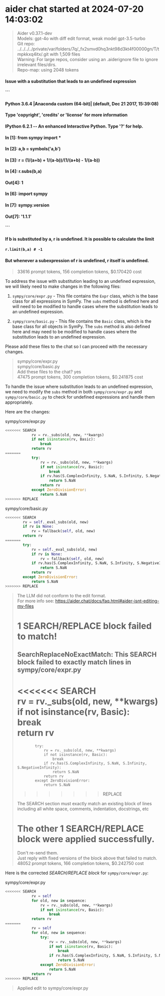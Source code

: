 
# aider chat started at 2024-07-20 14:03:02

> Aider v0.37.1-dev  
> Models: gpt-4o with diff edit format, weak model gpt-3.5-turbo  
> Git repo: ../../../../private/var/folders/7q/_fx2smvd0hq3nkt98d3kt4f00000gn/T/tmpkkxq4itx/.git with 1,509 files  
> Warning: For large repos, consider using an .aiderignore file to ignore irrelevant files/dirs.  
> Repo-map: using 2048 tokens  

#### Issue with a substitution that leads to an undefined expression  
#### ```  
#### Python 3.6.4 |Anaconda custom (64-bit)| (default, Dec 21 2017, 15:39:08)   
#### Type 'copyright', 'credits' or 'license' for more information  
#### IPython 6.2.1 -- An enhanced Interactive Python. Type '?' for help.  
####   
#### In [1]: from sympy import *  
####   
#### In [2]: a,b = symbols('a,b')  
####   
#### In [3]: r = (1/(a+b) + 1/(a-b))/(1/(a+b) - 1/(a-b))  
####   
#### In [4]: r.subs(b,a)  
#### Out[4]: 1  
####   
#### In [6]: import sympy  
####   
#### In [7]: sympy.__version__  
#### Out[7]: '1.1.1'  
#### ```  
####   
#### If b is substituted by a, r is undefined. It is possible to calculate the limit  
#### `r.limit(b,a) # -1`  
####   
#### But whenever a subexpression of r is undefined, r itself is undefined.  
> 33616 prompt tokens, 156 completion tokens, $0.170420 cost  

To address the issue with substitution leading to an undefined expression, we will likely need to make changes in the following files:

1. `sympy/core/expr.py` - This file contains the `Expr` class, which is the base class for all expressions in SymPy. The `subs` method is defined here and will need to be modified to handle cases where the substitution leads to an undefined expression.

2. `sympy/core/basic.py` - This file contains the `Basic` class, which is the base class for all objects in SymPy. The `subs` method is also defined here and may need to be modified to handle cases where the substitution leads to an undefined expression.

Please add these files to the chat so I can proceed with the necessary changes.

> sympy/core/expr.py  
> sympy/core/basic.py  
> Add these files to the chat? yes  
> 47475 prompt tokens, 300 completion tokens, $0.241875 cost  

To handle the issue where substitution leads to an undefined expression, we need to modify the `subs` method in both `sympy/core/expr.py` and `sympy/core/basic.py` to check for undefined expressions and handle them appropriately.

Here are the changes:

sympy/core/expr.py
```python
<<<<<<< SEARCH
            rv = rv._subs(old, new, **kwargs)
            if not isinstance(rv, Basic):
                break
            return rv
=======
            try:
                rv = rv._subs(old, new, **kwargs)
                if not isinstance(rv, Basic):
                    break
                if rv.has(S.ComplexInfinity, S.NaN, S.Infinity, S.NegativeInfinity):
                    return S.NaN
                return rv
            except ZeroDivisionError:
                return S.NaN
>>>>>>> REPLACE
```

sympy/core/basic.py
```python
<<<<<<< SEARCH
        rv = self._eval_subs(old, new)
        if rv is None:
            rv = fallback(self, old, new)
        return rv
=======
        try:
            rv = self._eval_subs(old, new)
            if rv is None:
                rv = fallback(self, old, new)
            if rv.has(S.ComplexInfinity, S.NaN, S.Infinity, S.NegativeInfinity):
                return S.NaN
            return rv
        except ZeroDivisionError:
            return S.NaN
>>>>>>> REPLACE
```

> The LLM did not conform to the edit format.  
> For more info see: https://aider.chat/docs/faq.html#aider-isnt-editing-my-files  
> # 1 SEARCH/REPLACE block failed to match!  
>   
> ## SearchReplaceNoExactMatch: This SEARCH block failed to exactly match lines in sympy/core/expr.py  
> <<<<<<< SEARCH  
>             rv = rv._subs(old, new, **kwargs)  
>             if not isinstance(rv, Basic):  
>                 break  
>             return rv  
> =======  
>             try:  
>                 rv = rv._subs(old, new, **kwargs)  
>                 if not isinstance(rv, Basic):  
>                     break  
>                 if rv.has(S.ComplexInfinity, S.NaN, S.Infinity, S.NegativeInfinity):  
>                     return S.NaN  
>                 return rv  
>             except ZeroDivisionError:  
>                 return S.NaN  
> >>>>>>> REPLACE  
>   
> The SEARCH section must exactly match an existing block of lines including all white space, comments, indentation, docstrings, etc  
>   
> # The other 1 SEARCH/REPLACE block were applied successfully.  
> Don't re-send them.  
> Just reply with fixed versions of the block above that failed to match.  
> 48052 prompt tokens, 166 completion tokens, $0.242750 cost  

Here is the corrected *SEARCH/REPLACE block* for `sympy/core/expr.py`:

sympy/core/expr.py
```python
<<<<<<< SEARCH
            rv = self
            for old, new in sequence:
                rv = rv._subs(old, new, **kwargs)
                if not isinstance(rv, Basic):
                    break
            return rv
=======
            rv = self
            for old, new in sequence:
                try:
                    rv = rv._subs(old, new, **kwargs)
                    if not isinstance(rv, Basic):
                        break
                    if rv.has(S.ComplexInfinity, S.NaN, S.Infinity, S.NegativeInfinity):
                        return S.NaN
                except ZeroDivisionError:
                    return S.NaN
            return rv
>>>>>>> REPLACE
```

> Applied edit to sympy/core/expr.py  
